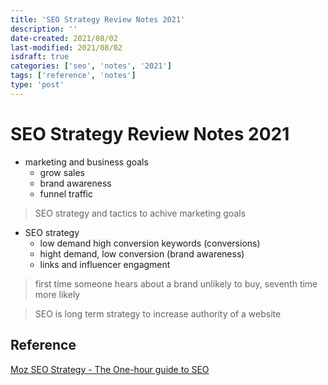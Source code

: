 ```yaml
---
title: 'SEO Strategy Review Notes 2021'
description: ''
date-created: 2021/08/02
last-modified: 2021/08/02
isdraft: true
categories: ['seo', 'notes', '2021']
tags: ['reference', 'notes']
type: 'post'
---
```


# SEO Strategy Review Notes 2021

- marketing and business goals
  - grow sales
  - brand awareness
  - funnel traffic

> SEO strategy and tactics to achive marketing goals

- SEO strategy
  - low demand high conversion keywords (conversions)
  - hight demand, low conversion (brand awareness)
  - links and influencer engagment

> first time someone hears about a brand unlikely to buy, seventh time more likely

> SEO is long term strategy to increase authority of a website

## Reference

[Moz SEO Strategy - The One-hour guide to SEO](https://www.youtube.com/watch?v=8Pne_Pp2F3g&list=PLbKcy9p3mh_GyF0xNpp-QNqHpjmCpvam3)
